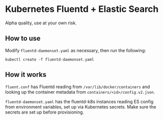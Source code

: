 # Kubernetes Fluentd + Elastic Search

Alpha quality, use at your own risk.

## How to use

Modify `fluentd-daemonset.yaml` as necessary, then run the following:

```
kubectl create -f fluentd-daemonset.yaml
```

## How it works

`fluent.conf` has Fluentd reading from `/var/lib/docker/containers` and looking up the container metadata from `containers/<id>/config.v2.json`.

`fluentd-daemonset.yaml` has the fluentd-k8s instances reading ES config from environment variables, set up via Kubernetes secrets. Make sure the secrets are set up before provisioning.
